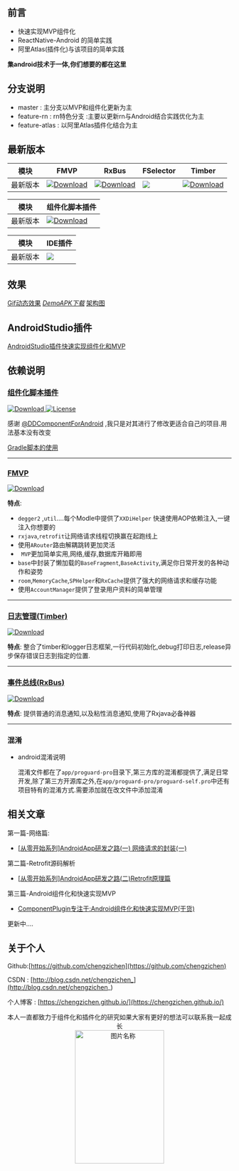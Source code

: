 ## 前言
- 快速实现MVP组件化
- ReactNative-Android 的简单实践
- 阿里Atlas(插件化)与该项目的简单实践

**集android技术于一体,你们想要的都在这里**

## 分支说明

   - master : 主分支以MVP和组件化更新为主
   - feature-rn : rn特色分支 :主要以更新rn与Android结合实践优化为主
   - feature-atlas : 以阿里Atlas插件化结合为主

## 最新版本

模块|FMVP|RxBus|FSelector|Timber
---|---|---|---|---
最新版本|[![Download](https://api.bintray.com/packages/chengzichen/maven/mvp/images/download.svg) ](https://bintray.com/chengzichen/maven/mvp/_latestVersion) |[ ![Download](https://api.bintray.com/packages/chengzichen/maven/rxbus2/images/download.svg) ](https://bintray.com/chengzichen/maven/rxbus2/_latestVersion)|[![](https://www.jitpack.io/v/chengzichen/FSelector.svg)](https://www.jitpack.io/#chengzichen/FSelector)|[ ![Download](https://api.bintray.com/packages/chengzichen/maven/timberhelper/images/download.svg) ](https://bintray.com/chengzichen/maven/timberhelper/_latestVersion)

模块|组件化脚本插件
---|---
最新版本|[ ![Download](https://api.bintray.com/packages/chengzichen/maven/component-plugin/images/download.svg) ](https://bintray.com/chengzichen/maven/component-plugin/_latestVersion)


模块|IDE插件
---|---
最新版本|![](https://img.shields.io/github/release/chengzichen/component.svg)




 ## 效果


[Gif动态效果](https://github.com/chengzichen/Photo/raw/master/gif/show.gif)   [*DemoAPK下载*](https://github.com/chengzichen/Photo/blob/master/gif/app-release.apk)   [架构图](https://i.imgur.com/sEuZMdp.png)


## AndroidStudio插件

[AndroidStudio插件快速实现组件化和MVP](https://juejin.im/post/5b163118f265dahttps://juejin.im/post/5b163118f265da6e1349072a6e1349072a)



## 依赖说明

### [**组件化脚本插件**](https://github.com/chengzichen/Flyabbit/blob/master/%E7%BB%84%E4%BB%B6%E5%8C%96%E7%9A%84%E4%BD%BF%E7%94%A8.md) 

[ ![Download](https://api.bintray.com/packages/chengzichen/maven/component-plugin/images/download.svg) ](https://bintray.com/chengzichen/maven/component-plugin/_latestVersion)
[![License](https://img.shields.io/badge/License-Apache%202.0-orange.svg)](https://github.com/luojilab/DDComponentForAndroid/blob/master/LICENSE) 


感谢 [@DDComponentForAndroid](https://github.com/luojilab/DDComponentForAndroid) ,我只是对其进行了修改更适合自己的项目.用法基本没有改变

 [Gradle脚本的使用](https://github.com/chengzichen/Flyabbit/blob/master/%E7%BB%84%E4%BB%B6%E5%8C%96%E7%9A%84%E4%BD%BF%E7%94%A8.md) 

-----

### [**FMVP**](https://github.com/chengzichen/Flyabbit/blob/master/Fmvp%E4%BB%8B%E7%BB%8D.md)



[ ![Download](https://api.bintray.com/packages/chengzichen/maven/mvp/images/download.svg) ](https://bintray.com/chengzichen/maven/mvp/_latestVersion) 

**特点**:   

-  `degger2` ,`util`....每个Modle中提供了`XXDiHelper` 快速使用AOP依赖注入,一键注入你想要的
-  `rxjava`,`retrofit`让网络请求线程切换赢在起跑线上
-  使用`ARouter`路由解耦跳转更加灵活
- ` MVP`更加简单实用,网络,缓存,数据库开箱即用
-  `base`中封装了懒加载的`BaseFragment`,`BaseActivity`,满足你日常开发的各种动作和姿势
- `room`,`MemoryCache`,`SPHelper`和` RxCache `提供了强大的网络请求和缓存功能
- 使用`AccountManager`提供了登录用户资料的简单管理


-----


### [日志管理(**Timber**)](https://github.com/chengzichen/Flyabbit/blob/master/Timber.md)
 
 [ ![Download](https://api.bintray.com/packages/chengzichen/maven/timberhelper/images/download.svg) ](https://bintray.com/chengzichen/maven/timberhelper/_latestVersion)

 **特点**: 整合了timber和logger日志框架,一行代码初始化,debug打印日志,release异步保存错误日志到指定的位置. 

-----
### [事件总线(**RxBus**)](https://github.com/chengzichen/Flyabbit/blob/master/RxBus.md) 

[ ![Download](https://api.bintray.com/packages/chengzichen/maven/rxbus2/images/download.svg) ](https://bintray.com/chengzichen/maven/rxbus2/_latestVersion)

 **特点**: 提供普通的消息通知,以及粘性消息通知,使用了Rxjava必备神器
 
-----
### 混淆

- android混淆说明
	
	混淆文件都在了`app/proguard-pro`目录下,第三方库的混淆都提供了,满足日常开发,除了第三方开源库之外,在`app/proguard-pro/proguard-self.pro`中还有项目特有的混淆方式.需要添加就在改文件中添加混淆


## 相关文章

第一篇-网络篇:

 - [[从零开始系列]AndroidApp研发之路(一) 网络请求的封装(一)](http://blog.csdn.net/chengzichen_/article/details/77659318)

第二篇-Retrofit源码解析

  - [[从零开始系列]AndroidApp研发之路(二)Retrofit原理篇](http://blog.csdn.net/chengzichen_/article/details/77840996)

第三篇-Android组件化和快速实现MVP

  - [ComponentPlugin专注于:Android组件化和快速实现MVP(干货)](https://juejin.im/post/5b163118f265da6e1349072a)

  更新中....
  
## 关于个人
 
  
  Github:[https://github.com/chengzichen](https://github.com/chengzichen)
  
  CSDN : [http://blog.csdn.net/chengzichen_](http://blog.csdn.net/chengzichen_)
  
  个人博客 : [https://chengzichen.github.io/](https://chengzichen.github.io/)
<div  align="center"> 
本人一直都致力于组件化和插件化的研究如果大家有更好的想法可以联系我一起成长
</div>
<div  align="center">   
 <img src="https://i.imgur.com/J1LpBum.jpg" width = "200" height = "300" alt="图片名称" align=center />
</div>
